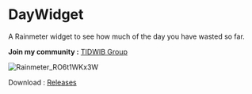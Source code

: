 # DayWidget
A Rainmeter widget to see how much of the day you have wasted so far.

**Join my community :** [TIDWIB Group](https://t.me/tidwib)

![Rainmeter_RO6t1WKx3W](https://github.com/sameerasw/DayWidget/assets/68902530/a46a33fc-5a50-437d-bd8c-3b24b8507367)

Download : [Releases](https://github.com/sameerasw/DayWidget/releases/latest)
